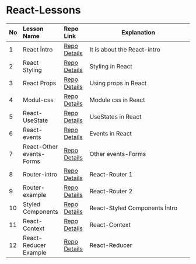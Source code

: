 # React-Lessons
<table class="table">
  <thead>
    <tr>
     <th align="left" width="3%">No</th>
      <th align="left" width="14%">Lesson Name</th>
      <th align="left" width="14%">Repo Link</th>
      <th align="center">Explanation</th>
    </tr>
  </thead>
   <tbody>
     <tr>
      <td>1 </td></td>
      <td>React İntro </td></td>
      <td><a href="https://github.com/achieve-software/r1-intro">Repo Details</td>
      <td>It is about the React-intro</td>
    </tr>
 <tr>
      <td>2 </td></td>
      <td>React Styling </td></td>
      <td><a href="https://github.com/achieve-software/r2-styling">Repo Details</td>
      <td>Styling in React</td>
    </tr>
 <tr>
      <td>3 </td></td>
      <td>React Props </td></td>
      <td><a href="https://github.com/achieve-software/reactprojem1">Repo Details</td>
      <td>Using props in React</td>
    </tr>
        <tr>
      <td>4 </td></td>
      <td>Modul-css </td></td>
      <td><a href="https://github.com/achieve-software/r4-modul-css">Repo Details</td>
      <td>Module css in React</td>
    </tr>
         <tr>
      <td>5</td></td>
      <td>React-UseState </td></td>
      <td><a href="https://github.com/achieve-software/r7-lesson-useState">Repo Details</td>
      <td>UseStates in React</td>
    </tr>
            <tr>
      <td>6</td></td>
      <td>React-events </td></td>
      <td><a href="https://github.com/achieve-software/r9events">Repo Details</td>
      <td>Events in React</td>
    </tr>
         <tr>
      <td>7</td></td>
      <td>React-Other events-Forms </td></td>
      <td><a href="https://github.com/achieve-software/r10otherevents-forms">Repo Details</td>
      <td>Other events-Forms</td>
    </tr>
             <tr>
      <td>8</td></td>
      <td>Router-intro</td></td>
      <td><a href="https://github.com/achieve-software/r18router-intro-starter">Repo Details</td>
      <td>React-Router 1</td>
    </tr>
             <tr>
      <td>9</td></td>
      <td>Router-example</td></td>
      <td><a href="https://github.com/achieve-software/r19router-example">Repo Details</td>
      <td>React-Router 2</td>
    </tr>
         <tr>
      <td>10</td></td>
      <td>Styled Components</td></td>
      <td><a href="https://github.com/achieve-software/r22styled-comp-intro">Repo Details</td>
      <td>React-Styled Components İntro</td>
    </tr>
            <tr>
      <td>11</td></td>
      <td>React-Context</td></td>
      <td><a href="https://github.com/achieve-software/r29context-example1">Repo Details</td>
      <td>React-Context</td>
    </tr>
             <tr>
      <td>12</td></td>
      <td>React-Reducer Example</td></td>
      <td><a href="https://github.com/achieve-software/r31reducer-starter">Repo Details</td>
      <td>React-Reducer</td>
    </tr>
      </tbody>
